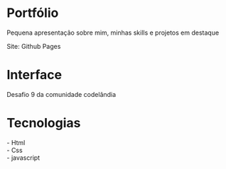 # Portfólio
Pequena apresentação sobre mim, minhas skills e projetos em destaque

Site: Github Pages

<h1>Interface</h1>
Desafio 9 da comunidade codelândia

<h1>Tecnologias</h1>
- Html<br>
- Css<br>
- javascript
